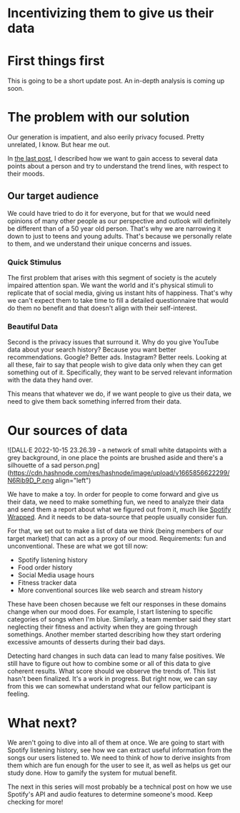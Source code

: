 # Incentivizing them to give us their data

# First things first

This is going to be a short update post. An in-depth analysis is coming up soon.

# The problem with our solution

Our generation is impatient, and also eerily privacy focused. Pretty unrelated, I know. But hear me out.

In [the last post](https://blog.debjit.dev/engineering-a-way-out-of-depression), I described how we want to gain access to several data points about a person and try to understand the trend lines, with respect to their moods.

## Our target audience

We could have tried to do it for everyone, but for that we would need opinions of many other people as our perspective and outlook will definitely be different than of a 50 year old person. That's why we are narrowing it down to just to teens and young adults. That's because we personally relate to them, and we understand their unique concerns and issues.

### Quick Stimulus

The first problem that arises with this segment of society is the acutely impaired attention span. We want the world and it's physical stimuli to replicate that of social media, giving us instant hits of happiness. That's why we can't expect them to take time to fill a detailed questionnaire that would do them no benefit and that doesn't align with their self-interest.

### Beautiful Data

Second is the privacy issues that surround it. Why do you give YouTube data about your search history? Because you want better recommendations. Google? Better ads. Instagram? Better reels. Looking at all these, fair to say that people wish to give data only when they can get something out of it. Specifically, they want to be served relevant information with the data they hand over.

This means that whatever we do, if we want people to give us their data, we need to give them back something inferred from their data.

# Our sources of data

![DALL·E 2022-10-15 23.26.39 - a network of small white datapoints with a grey background, in one place the points are brushed aside and there's a silhouette of a sad person.png](https://cdn.hashnode.com/res/hashnode/image/upload/v1665856622299/N6Rib9D_P.png align="left")

We have to make a toy. In order for people to come forward and give us their data, we need to make something fun, we need to analyze their data and send them a report about what we figured out from it, much like [Spotify Wrapped](https://www.spotify.com/us/wrapped/). And it needs to be data-source that people usually consider fun.

For that, we set out to make a list of data we think (being members of our target market) that can act as a proxy of our mood. Requirements: fun and unconventional. These are what we got till now:

* Spotify listening history
* Food order history
* Social Media usage hours
* Fitness tracker data
* More conventional sources like web search and stream history

These have been chosen because we felt our responses in these domains change when our mood does. For example, I start listening to specific categories of songs when I'm blue. Similarly, a team member said they start neglecting their fitness and activity when they are going through somethings. Another member started describing how they start ordering excessive amounts of desserts during their bad days.

Detecting hard changes in such data can lead to many false positives. We still have to figure out how to combine some or all of this data to give coherent results. What score should we observe the trends of. This list hasn't been finalized. It's a work in progress. But right now, we can say from this we can somewhat understand what our fellow participant is feeling.

# What next?

We aren't going to dive into all of them at once. We are going to start with Spotify listening history, see how we can extract useful information from the songs our users listened to. We need to think of how to derive insights from them which are fun enough for the user to see it, as well as helps us get our study done. How to gamify the system for mutual benefit.

The next in this series will most probably be a technical post on how we use Spotify's API and audio features to determine someone's mood. Keep checking for more!